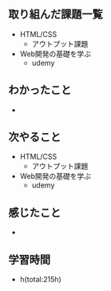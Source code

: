 ## 取り組んだ課題一覧
- HTML/CSS
    - アウトプット課題
- Web開発の基礎を学ぶ
    - udemy

## わかったこと
- 

## 次やること
- HTML/CSS
    - アウトプット課題
- Web開発の基礎を学ぶ
    - udemy

## 感じたこと
- 

## 学習時間
- h(total:215h)
